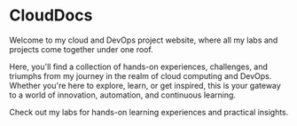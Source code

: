 # CloudDocs

Welcome to my cloud and DevOps project website, where all my labs and projects come together under one roof.

Here, you'll find a collection of hands-on experiences, challenges,
and triumphs from my journey in the realm of cloud computing and DevOps. Whether you're here to explore, learn, or get inspired, this is your gateway to a world of innovation, automation, and continuous learning.

Check out my labs for hands-on learning experiences and practical insights.
